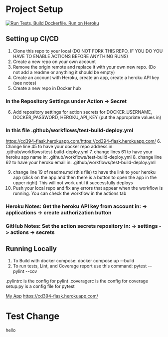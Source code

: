 # Project Setup

[![Run Tests, Build Dockerfile, Run on Heroku](https://github.com/kaw393939/docker_flask/actions/workflows/test-build-deploy.yml/badge.svg)](https://github.com/kaw393939/docker_flask/actions/workflows/test-build-deploy.yml)

## Setting up CI/CD

1. Clone this repo to your local (DO NOT FORK THIS REPO, IF YOU DO YOU HAVE TO ENABLE ACTIONS BEFORE ANYTHING RUNS)
2. Create a new repo on your own account
3. Remove the origin remote and replace it with your own new repo.  (Do not add a readme or anything it should be empty)
4. Create an account with Heroku, create an app, create a heroku API key (see notes)
5. Create a new repo in Docker hub

### In the Repository Settings under Action -> Secret

6. Add repository settings for action secrets for DOCKER_USERNAME, DOCKER_PASSWORD, HEROKU_API_KEY (put the appropriate
   values in)

### In this file .github/workflows/test-build-deploy.yml
https://cd394-flask.herokuapp.com/https://cd394-flask.herokuapp.com/ 
6. Change line 45 to have your docker repo address in: .github/workflows/test-build-deploy.yml
7. change lines 61 to have your heroku app name in: .github/workflows/test-build-deploy.yml
8. change line 62 to have your heroku email in: .github/workflows/test-build-deploy.yml

9. change line 19 of readme.md (this file) to have the link to your heroku app (click on the app and then there is a
   button to open the app in the upper right)  This will not work until it successfully deploys
10. Push your local repo and fix any errors that appear when the workflow is running. You can check the workflow in the
    actions tab

### Heroku Notes: Get the heroku API key from account in: -> applications -> create authorization button

### GitHub Notes:  Set the action secrets repository in: -> settings -> actions -> secrets

## Running Locally

1. To Build with docker compose:
   docker compose up --build
2. To run tests, Lint, and Coverage report use this command: pytest --pylint --cov

.pylintrc is the config for pylint .coveragerc is the config for coverage setup.py is a config file for pytest

[My App](https://kwilliam-flask.herokuapp.com)
https://cd394-flask.herokuapp.com/
# Test Change

hello